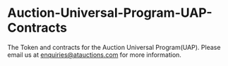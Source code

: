 # Auction-Universal-Program-UAP-Contracts
The Token and contracts for the Auction Universal Program(UAP). Please email us at enquiries@atauctions.com for more information.
